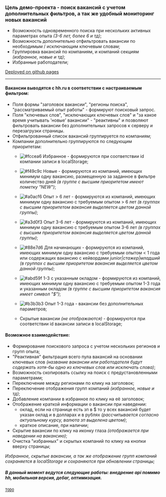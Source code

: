 ### Цель демо-проекта - поиск вакансий с учетом дополнительных фильтров, а так же удобный мониторинг новых вакансий  
* Возможность одновременного поиска при нескольких активных параметрах опыта _(3-6 лет, более 6 и тд)_;
* Возможность дополнительно отфильтровать вакансии по необходимым / исключающим ключевым словам;
* Группировка вакансий по компаниям, и компаний секциям _(избранное, новые и тд)_;
* Избранные работодатели;   

[Deployed on github pages](https://md-front.github.io/_test_react/)  

___

#### Вакансии выводятся с hh.ru в соответствии с настраиваемым фильтром:
* Поля формы "заголовок вакансии", "регионы поиска", "рассматриваемый опыт работы" - формируют поисковый запрос.
* Поля "ключевых слов", "исключающих ключевых слов" и "за какое время учитывать 'новые' вакансии" - "реактивны" и позволяют фильтровать вакансии без дополнительных запросов к серверу и перезагрузки страницы.
* Отфильтрованный список вакансий группируется по компаниям;
* Компании дополнительно группируются по следующим приоритетам:
  * ![#fccea6](https://via.placeholder.com/15/fccea6/000000?text=+) Избранное - формируются при соответствии id компании записи в localStorage;  
  
  * ![#f49c9c](https://via.placeholder.com/15/f49c9c/000000?text=+) Новые - формируются из компаний, имеющих минимум одну вакансию, размещенную за заданное в фильтре количество дней  _(в группе с высшим приоритетом имеют пометку "NEW")_;  
  
  * ![#a0acf6](https://via.placeholder.com/15/a0acf6/000000?text=+) Опыт > 6 лет - формируются из компаний, имеющих минимум одну вакансию с требуемым опытом > 6 лет _(в группах с высшим приоритетом вакансия выделяется цветом данной группы)_;  
  
  * ![#a3d0f3](https://via.placeholder.com/15/a3d0f3/000000?text=+) Опыт 3-6 лет - формируются из компаний, имеющих минимум одну вакансию с требуемым опытом 3-6 лет _(в группах с высшим приоритетом вакансия выделяется цветом данной группы)_;  
  
  * ![#88e7d6](https://via.placeholder.com/15/88e7d6/000000?text=+) Для начинающих - формируются из компаний, имеющих минимум одну вакансию с требуемым опытом < 1 года или содержащих вакансию с кейвордами _junior|стажер|младший_ _(в группах с высшим приоритетом вакансия выделяется цветом данной группы)_;  
  
  * ![#abd59f](https://via.placeholder.com/15/abd59f/000000?text=+) 1-3 с указанным окладом - формируются из компаний, имеющих минимум одну вакансию с требуемым опытом 1-3 года и указанным окладом _(в группе с высшим приоритетом вакансия имеет символ "$")_;  
  
  * ![#b3b3b3](https://via.placeholder.com/15/b3b3b3/000000?text=+) Опыт 1-3 года - вакансии без дополнительных параметров;  
  
  * Скрытые вакансии _(не отображаются)_ - формируются при соответствии id вакансии записи в localStorage;  
                                                                                                             
  
#### Возможное взаимодействие:
* Формирование поискового запроса с учетом нескольких регионов и групп опыта;
* "Реактивная" фильтрация всего пула вакансий на основании ключевых слов _(название вакансии или работодателя будут содержать хотя-бы одно из ключевых слов или исключать слова)_; 
* Возможность скопировать ссылку на поиск с предустановленными параметрами;
* Переключение между регионами по клику на заголовок;
* Переключение отображения групп компаний _(избранное, новые и тд)_;
* Добавление компании в избранное по клику на её заголовок;
* Отображение краткой информации о вакансии при наведении:
    * оклад, если на странице есть зп в $ то у всех вакансий будет указан оклад и в долларах и в рублях _(рассчитывается согласно актуальному курсу, валюта зп выделена цветом)_;
    * краткое описание, при наличии;
* Скрытие вакансии по клику на иконку глаза _(отображается при наведении на вакансию)_;
* Очистка "избранных" и скрытых компаний по клику на кнопки вверху страницы;  

_Избранное, скрытые вакансии, а так же отображение групп компаний сохраняется в localStorage и сохраняются при обновлении страницы;_

##### В данный момент ведутся следующие работы: внедрение api помимо hh, мобильная версия, дебаг, оптимизация.
[`TODO`](todo.md "Список задач")